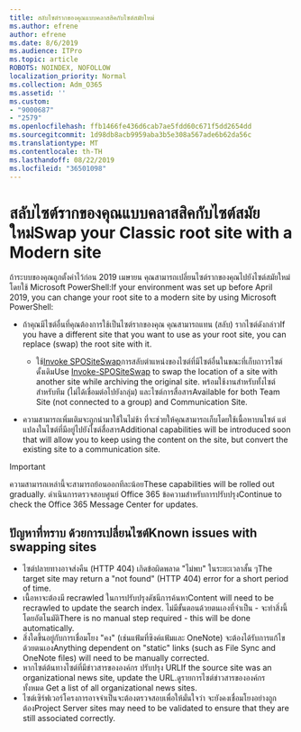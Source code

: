 ```yaml
---
title: สลับไซต์รากของคุณแบบคลาสสิคกับไซต์สมัยใหม่
ms.author: efrene
author: efrene
ms.date: 8/6/2019
ms.audience: ITPro
ms.topic: article
ROBOTS: NOINDEX, NOFOLLOW
localization_priority: Normal
ms.collection: Adm_O365
ms.assetid: ''
ms.custom:
- "9000687"
- "2579"
ms.openlocfilehash: ffb1466fe436d6cab7ae5fdd60c671f5dd2654dd
ms.sourcegitcommit: 1d98db8acb9959aba3b5e308a567ade6b62da56c
ms.translationtype: MT
ms.contentlocale: th-TH
ms.lasthandoff: 08/22/2019
ms.locfileid: "36501098"
---
```

# <a name="swap-your-classic-root-site-with-a-modern-site"></a><span data-ttu-id="84f19-102">สลับไซต์รากของคุณแบบคลาสสิคกับไซต์สมัยใหม่</span><span class="sxs-lookup"><span data-stu-id="84f19-102">Swap your Classic root site with a Modern site</span></span>

<span data-ttu-id="84f19-103">ถ้าระบบของคุณถูกตั้งค่าไว้ก่อน 2019 เมษายน คุณสามารถเปลี่ยนไซต์รากของคุณไปยังไซต์สมัยใหม่ โดยใช้ Microsoft PowerShell:</span><span class="sxs-lookup"><span data-stu-id="84f19-103">If your environment was set up before April 2019, you can change your root site to a modern site by using Microsoft PowerShell:</span></span>

- <span data-ttu-id="84f19-104">ถ้าคุณมีไซต์อื่นที่คุณต้องการใช้เป็นไซต์รากของคุณ คุณสามารถแทน (สลับ) รากไซต์ดังกล่าว</span><span class="sxs-lookup"><span data-stu-id="84f19-104">If you have a different site that you want to use as your root site, you can replace (swap) the root site with it.</span></span> 
    - <span data-ttu-id="84f19-105">ใช้[Invoke SPOSiteSwap](https://docs.microsoft.com/powershell/module/sharepoint-online/invoke-spositeswap?view=sharepoint-ps)การสลับตำแหน่งของไซต์ที่มีไซต์อื่นในขณะที่เก็บถาวรไซต์ดั้งเดิม</span><span class="sxs-lookup"><span data-stu-id="84f19-105">Use [Invoke-SPOSiteSwap](https://docs.microsoft.com/powershell/module/sharepoint-online/invoke-spositeswap?view=sharepoint-ps) to swap the location of a site with another site while archiving the original site.</span></span> <span data-ttu-id="84f19-106">พร้อมใช้งานสำหรับทั้งไซต์สำหรับทีม (ไม่ได้เชื่อมต่อไปยังกลุ่ม) และไซต์การสื่อสาร</span><span class="sxs-lookup"><span data-stu-id="84f19-106">Available for both Team Site (not connected to a group) and Communication Site.</span></span> 

- <span data-ttu-id="84f19-107">ความสามารถเพิ่มเติมจะถูกนำมาใช้ในไม่ช้า ที่จะช่วยให้คุณสามารถเก็บโดยใช้เนื้อหาบนไซต์ แต่แปลงในไซต์ที่มีอยู่ไปยังไซต์สื่อสาร</span><span class="sxs-lookup"><span data-stu-id="84f19-107">Additional capabilities will be introduced soon that will allow you to keep using the content on the site, but convert the existing site to a communication site.</span></span> 
>[!Important]
><span data-ttu-id="84f19-108">ความสามารถเหล่านี้จะสามารถย้อนออกทีละน้อย</span><span class="sxs-lookup"><span data-stu-id="84f19-108">These capabilities will be rolled out gradually.</span></span> <span data-ttu-id="84f19-109">ดำเนินการตรวจสอบศูนย์ Office 365 ข้อความสำหรับการปรับปรุง</span><span class="sxs-lookup"><span data-stu-id="84f19-109">Continue to check the Office 365 Message Center for updates.</span></span> 

## <a name="known-issues-with-swapping-sites"></a><span data-ttu-id="84f19-110">ปัญหาที่ทราบ ด้วยการเปลี่ยนไซต์</span><span class="sxs-lookup"><span data-stu-id="84f19-110">Known issues with swapping sites</span></span>

- <span data-ttu-id="84f19-111">ไซต์ปลายทางอาจส่งคืน (HTTP 404) เกิดข้อผิดพลาด "ไม่พบ" ในระยะเวลาสั้น ๆ</span><span class="sxs-lookup"><span data-stu-id="84f19-111">The target site may return a "not found" (HTTP 404) error for a short period of time.</span></span>
- <span data-ttu-id="84f19-112">เนื้อหาจะต้องมี recrawled ในการปรับปรุงดัชนีการค้นหา</span><span class="sxs-lookup"><span data-stu-id="84f19-112">Content will need to be recrawled to update the search index.</span></span> <span data-ttu-id="84f19-113">ไม่มีขั้นตอนด้วยตนเองที่จำเป็น - จะทำสิ่งนี้โดยอัตโนมัติ</span><span class="sxs-lookup"><span data-stu-id="84f19-113">There is no manual step required - this will be done automatically.</span></span>
- <span data-ttu-id="84f19-114">สิ่งใดขึ้นอยู่กับการเชื่อมโยง "คง" (เช่นแฟ้มที่ซิงค์แฟ้มและ OneNote) จะต้องได้รับการแก้ไขด้วยตนเอง</span><span class="sxs-lookup"><span data-stu-id="84f19-114">Anything dependent on "static" links (such as File Sync and OneNote files) will need to be manually corrected.</span></span>
- <span data-ttu-id="84f19-115">หากไซต์ต้นทางไซต์ที่มีข่าวสารขององค์กร ปรับปรุง URL</span><span class="sxs-lookup"><span data-stu-id="84f19-115">If the source site was an organizational news site, update the URL.</span></span><span data-ttu-id="84f19-116">ดูรายการไซต์ข่าวสารขององค์กรทั้งหมด</span><span class="sxs-lookup"><span data-stu-id="84f19-116"> Get a list of all organizational news sites.</span></span>
- <span data-ttu-id="84f19-117">ไซต์เซิร์ฟเวอร์โครงการอาจจำเป็นจะต้องตรวจสอบเพื่อให้มั่นใจว่า จะยังคงเชื่อมโยงอย่างถูกต้อง</span><span class="sxs-lookup"><span data-stu-id="84f19-117">Project Server sites may need to be validated to ensure that they are still associated correctly.</span></span>





